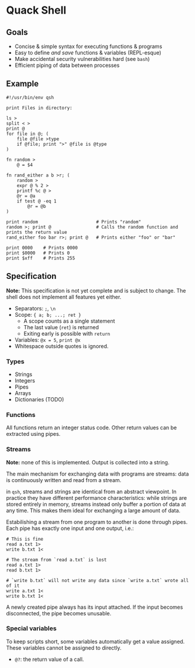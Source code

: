 # Quack Shell

## Goals

- Concise & simple syntax for executing functions & programs
- Easy to define *and save* functions & variables (REPL-esque)
- Make accidental security vulnerabilities hard (see `bash`)
- Efficient piping of data between processes

## Example

```qsh
#!/usr/bin/env qsh

print Files in directory:

ls >
split < >
print @
for file in @; (
	file @file >type
	if @file; print ">" @file is @type
)

fn random >
	@ = $4

fn rand_either a b >r; (
	random >
	expr @ % 2 >
	printf %c @ >
	@r = @a
	if test @ -eq 1
		@r = @b
)

print random                      # Prints "random"
random >; print @                 # Calls the random function and prints the return value
rand_either foo bar r>; print @   # Prints either "foo" or "bar"

print 0000    # Prints 0000
print $0000   # Prints 0
print $xff    # Prints 255
```

## Specification

**Note:** This specification is not yet complete and is subject to change.
The shell does not implement all features yet either.

- Separators: `;`, `\n`
- Scope: `{ a; b; ...; ret }`
  - A scope counts as a single statement
  - The last value (`ret`) is returned
  - Exiting early is possible with `return`
- Variables: `@x = 5`, `print @x`
- Whitespace outside quotes is ignored.


### Types

- Strings
- Integers
- Pipes
- Arrays
- Dictionaries (TODO)


### Functions

All functions return an integer status code. Other return values can be
extracted using pipes.


### Streams

**Note:** none of this is implemented. Output is collected into a string.

The main mechanism for exchanging data with programs are streams: data is
continuously written and read from a stream.

in `qsh`, streams and strings are identical from an abstract viewpoint. In
practice they have different performance characteristics: while strings are
stored entirely in memory, streams instead only buffer a portion of data at
any time. This makes them ideal for exchanging a large amount of data.

Estabilishing a stream from one program to another is done through pipes.
Each pipe has exactly one input and one output, i.e.:

```qsh
# This is fine
read a.txt 1>
write b.txt 1<

# The stream from `read a.txt` is lost
read a.txt 1>
read b.txt 1>

# `write b.txt` will not write any data since `write a.txt` wrote all of it
write a.txt 1<
write b.txt 1<
```

A newly created pipe always has its input attached. If the input becomes
disconnected, the pipe becomes unusable.


### Special variables

To keep scripts short, some variables automatically get a value assigned.
These variables cannot be assigned to directly.

- `@?`: the return value of a call.
